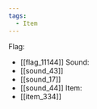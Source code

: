 ```yaml
---
tags:
  - Item
---
```

Flag:
- [[flag_11144]]
Sound:
- [[sound_43]]
- [[sound_17]]
- [[sound_44]]
Item:
- [[item_334]]
